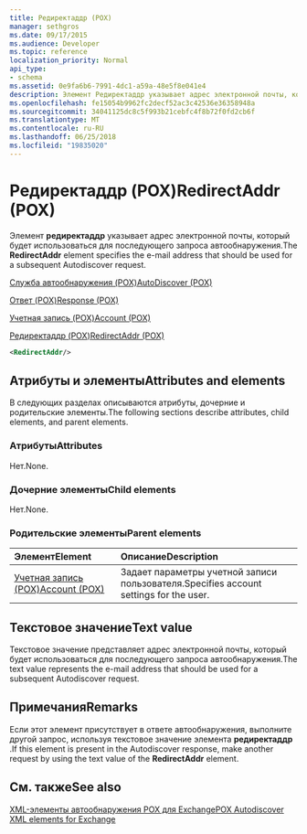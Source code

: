 ```yaml
---
title: Редиректаддр (POX)
manager: sethgros
ms.date: 09/17/2015
ms.audience: Developer
ms.topic: reference
localization_priority: Normal
api_type:
- schema
ms.assetid: 0e9fa6b6-7991-4dc1-a59a-48e5f8e041e4
description: Элемент Редиректаддр указывает адрес электронной почты, который будет использоваться для последующего запроса автообнаружения.
ms.openlocfilehash: fe15054b9962fc2decf52ac3c42536e36358948a
ms.sourcegitcommit: 34041125dc8c5f993b21cebfc4f8b72f0fd2cb6f
ms.translationtype: MT
ms.contentlocale: ru-RU
ms.lasthandoff: 06/25/2018
ms.locfileid: "19835020"
---
```

# <a name="redirectaddr-pox"></a><span data-ttu-id="d835c-103">Редиректаддр (POX)</span><span class="sxs-lookup"><span data-stu-id="d835c-103">RedirectAddr (POX)</span></span>

<span data-ttu-id="d835c-104">Элемент **редиректаддр** указывает адрес электронной почты, который будет использоваться для последующего запроса автообнаружения.</span><span class="sxs-lookup"><span data-stu-id="d835c-104">The **RedirectAddr** element specifies the e-mail address that should be used for a subsequent Autodiscover request.</span></span> 
  
[<span data-ttu-id="d835c-105">Служба автообнаружения (POX)</span><span class="sxs-lookup"><span data-stu-id="d835c-105">AutoDiscover (POX)</span></span>](autodiscover-pox.md)
  
[<span data-ttu-id="d835c-106">Ответ (POX)</span><span class="sxs-lookup"><span data-stu-id="d835c-106">Response (POX)</span></span>](response-pox.md)
  
[<span data-ttu-id="d835c-107">Учетная запись (POX)</span><span class="sxs-lookup"><span data-stu-id="d835c-107">Account (POX)</span></span>](account-pox.md)
  
[<span data-ttu-id="d835c-108">Редиректаддр (POX)</span><span class="sxs-lookup"><span data-stu-id="d835c-108">RedirectAddr (POX)</span></span>](redirectaddr-pox.md)
  
```xml
<RedirectAddr/>
```

## <a name="attributes-and-elements"></a><span data-ttu-id="d835c-109">Атрибуты и элементы</span><span class="sxs-lookup"><span data-stu-id="d835c-109">Attributes and elements</span></span>

<span data-ttu-id="d835c-110">В следующих разделах описываются атрибуты, дочерние и родительские элементы.</span><span class="sxs-lookup"><span data-stu-id="d835c-110">The following sections describe attributes, child elements, and parent elements.</span></span>
  
### <a name="attributes"></a><span data-ttu-id="d835c-111">Атрибуты</span><span class="sxs-lookup"><span data-stu-id="d835c-111">Attributes</span></span>

<span data-ttu-id="d835c-112">Нет.</span><span class="sxs-lookup"><span data-stu-id="d835c-112">None.</span></span>
  
### <a name="child-elements"></a><span data-ttu-id="d835c-113">Дочерние элементы</span><span class="sxs-lookup"><span data-stu-id="d835c-113">Child elements</span></span>

<span data-ttu-id="d835c-114">Нет.</span><span class="sxs-lookup"><span data-stu-id="d835c-114">None.</span></span>
  
### <a name="parent-elements"></a><span data-ttu-id="d835c-115">Родительские элементы</span><span class="sxs-lookup"><span data-stu-id="d835c-115">Parent elements</span></span>

|<span data-ttu-id="d835c-116">**Элемент**</span><span class="sxs-lookup"><span data-stu-id="d835c-116">**Element**</span></span>|<span data-ttu-id="d835c-117">**Описание**</span><span class="sxs-lookup"><span data-stu-id="d835c-117">**Description**</span></span>|
|:-----|:-----|
|[<span data-ttu-id="d835c-118">Учетная запись (POX)</span><span class="sxs-lookup"><span data-stu-id="d835c-118">Account (POX)</span></span>](account-pox.md) <br/> |<span data-ttu-id="d835c-119">Задает параметры учетной записи пользователя.</span><span class="sxs-lookup"><span data-stu-id="d835c-119">Specifies account settings for the user.</span></span>  <br/> |
   
## <a name="text-value"></a><span data-ttu-id="d835c-120">Текстовое значение</span><span class="sxs-lookup"><span data-stu-id="d835c-120">Text value</span></span>

<span data-ttu-id="d835c-121">Текстовое значение представляет адрес электронной почты, который будет использоваться для последующего запроса автообнаружения.</span><span class="sxs-lookup"><span data-stu-id="d835c-121">The text value represents the e-mail address that should be used for a subsequent Autodiscover request.</span></span>
  
## <a name="remarks"></a><span data-ttu-id="d835c-122">Примечания</span><span class="sxs-lookup"><span data-stu-id="d835c-122">Remarks</span></span>

<span data-ttu-id="d835c-123">Если этот элемент присутствует в ответе автообнаружения, выполните другой запрос, используя текстовое значение элемента **редиректаддр** .</span><span class="sxs-lookup"><span data-stu-id="d835c-123">If this element is present in the Autodiscover response, make another request by using the text value of the **RedirectAddr** element.</span></span> 
  
## <a name="see-also"></a><span data-ttu-id="d835c-124">См. также</span><span class="sxs-lookup"><span data-stu-id="d835c-124">See also</span></span>



[<span data-ttu-id="d835c-125">XML-элементы автообнаружения POX для Exchange</span><span class="sxs-lookup"><span data-stu-id="d835c-125">POX Autodiscover XML elements for Exchange</span></span>](pox-autodiscover-xml-elements-for-exchange.md)

